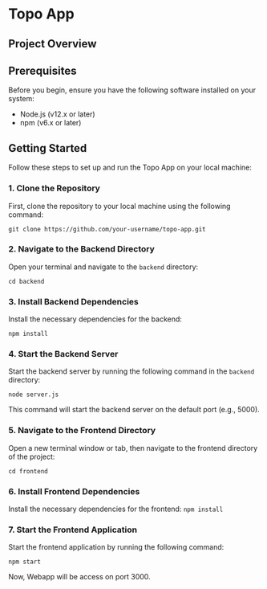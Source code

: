 # Topo App

## Project Overview

## Prerequisites

Before you begin, ensure you have the following software installed on your system:

- Node.js (v12.x or later)
- npm (v6.x or later)

## Getting Started

Follow these steps to set up and run the Topo App on your local machine:

### 1. Clone the Repository

First, clone the repository to your local machine using the following command:

`git clone https://github.com/your-username/topo-app.git`


### 2. Navigate to the Backend Directory

Open your terminal and navigate to the `backend` directory:

`cd backend`

### 3. Install Backend Dependencies

Install the necessary dependencies for the backend:

`npm install`

### 4. Start the Backend Server

Start the backend server by running the following command in the `backend` directory:

`node server.js`

This command will start the backend server on the default port (e.g., 5000).

### 5. Navigate to the Frontend Directory

Open a new terminal window or tab, then navigate to the frontend directory of the project:

`cd frontend`

### 6. Install Frontend Dependencies

Install the necessary dependencies for the frontend:
`npm install`


### 7. Start the Frontend Application

Start the frontend application by running the following command:

`npm start`

Now, Webapp will be access on port 3000.